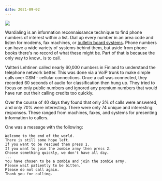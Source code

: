 ```yaml
---
date: 2021-09-02
---
```

![][giphy]

Wardialing is an information reconnaissance technique to find phone numbers of interest within a
list.  Dial up every number in an area code and listen for modems, fax machines, or [bulletin board systems][1].
Phone numbers can have a wide variety of systems behind them, but aside from phone books
there's no record of what these might be.  Part of that is because the only way to know.. is to call.

Valtteri Lehtinen called nearly 60,000 numbers in Finland to understand the telephone network better.
This was done via a VoIP trunk to make simple calls over GSM - cellular connections.  Once a call
was connected, they recorded 60 seconds of audio for classification then hung up.  They tried to
focus on only public numbers and ignored any premium numbers that would have run out their calling
credits too quickly.

Over the course of 40 days they found that only 3% of calls were answered, and only 70% were interesting.
There were only 74 unique and interesting responses.  These ranged from machines, faxes,
and systems for presenting information to callers.

One was a message with the following:

```
Welcome to the end of the world.
There is still some hope left.
If you want to be rescued then press 1.
If you want to join the zombie army then press 2.
Choose something quickly, we don't have all day.
...
You have chosen to be a zombie and join the zombie army.
Please wait patiently to be bitten.
Please do not call again.
Thank you for calling.
```

[giphy]: https://media.giphy.com/media/RHlm0r4VlDCgg/giphy.gif?cid=ecf05e47d8gufp0tgw0d5kyy0tm5jewxnlwzvyq4r9msnums&rid=giphy.gif&ct=g

[1]: https://en.wikipedia.org/wiki/Bulletin_board_system

[2]: https://shufflingbytes.com/posts/wardialing-finnish-freephones/

